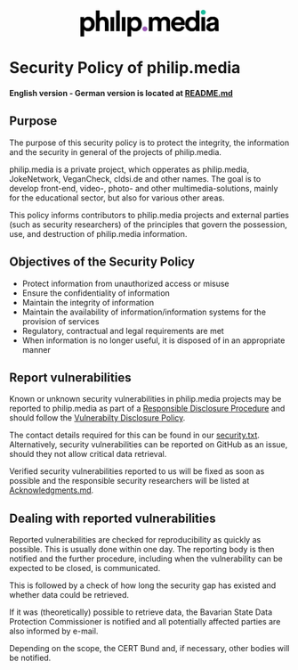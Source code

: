 <p align="center">
<img src="https://raw.githubusercontent.com/philip-media/security-policy/main/pmd.svg" alt="philip.media" width="250" align="center">
</p>

# Security Policy of philip.media
#### English version - German version is located at [README.md](README.md)

## Purpose
The purpose of this security policy is to protect the integrity, the information and the security in general of the projects of philip.media.

philip.media is a private project, which opperates as philip.media, JokeNetwork, VeganCheck, cldsi.de and other names. 
The goal is to develop front-end, video-, photo- and other multimedia-solutions, mainly for the educational sector, but also for various other areas. 

This policy informs contributors to philip.media projects and external parties (such as security researchers) of the principles that govern the possession, use, and destruction of philip.media information.

## Objectives of the Security Policy

- Protect information from unauthorized access or misuse
- Ensure the confidentiality of information
- Maintain the integrity of information
- Maintain the availability of information/information systems for the provision of services
- Regulatory, contractual and legal requirements are met
- When information is no longer useful, it is disposed of in an appropriate manner

## Report vulnerabilities

Known or unknown security vulnerabilities in philip.media projects may be reported to philip.media as part of a [Responsible Disclosure Procedure](https://en.wikipedia.org/wiki/Responsible_disclosure) and should follow the [Vulnerabilty Disclosure Policy](vdp.md).

The contact details required for this can be found in our [security.txt](https://cldsi.de/.well-known/security.txt). Alternatively, security vulnerabilities can be reported on GitHub as an issue, should they not allow critical data retrieval. 

Verified security vulnerabilities reported to us will be fixed as soon as possible and the responsible security researchers will be listed at [Acknowledgments.md](Acknowledgments.md). 

## Dealing with reported vulnerabilities

Reported vulnerabilities are checked for reproducibility as quickly as possible. This is usually done within one day.
The reporting body is then notified and the further procedure, including when the vulnerability can be expected to be closed, is communicated.

This is followed by a check of how long the security gap has existed and whether data could be retrieved. 

If it was (theoretically) possible to retrieve data, the Bavarian State Data Protection Commissioner is notified and all potentially affected parties are also informed by e-mail.

Depending on the scope, the CERT Bund and, if necessary, other bodies will be notified. 
